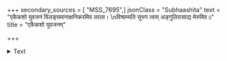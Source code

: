 +++
secondary_sources = [ "MSS_7695",]
jsonClass = "Subhaashita"
text = "एकैकशो युवजनं विलङ्घमानाक्षनिकरमिव तरला।  \nविश्राम्यति सुभग त्वाम् अङ्गुलिरासाद्य मेरुमिव॥"
title = "एकैकशो युवजनम्"

+++

<details><summary>Text</summary>

एकैकशो युवजनं विलङ्घमानाक्षनिकरमिव तरला।  
विश्राम्यति सुभग त्वाम् अङ्गुलिरासाद्य मेरुमिव॥
</details>

